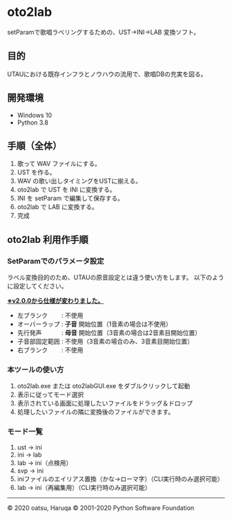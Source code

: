 # oto2lab

setParamで歌唱ラベリングするための、UST→INI→LAB 変換ソフト。

## 目的

UTAUにおける既存インフラとノウハウの流用で、歌唱DBの充実を図る。

## 開発環境

-   Windows 10
-   Python 3.8

## 手順（全体）

1.  歌って WAV ファイルにする。
2.  UST を作る。
3.  WAV の歌い出しタイミングをUSTに揃える。
4.  oto2lab で UST を INI に変換する。
5.  INI を setParam で編集して保存する。
6.  oto2lab で LAB に変換する。
7.  完成

## oto2lab 利用作手順

### SetParamでのパラメータ設定

ラベル変換目的のため、UTAUの原音設定とは違う使い方をします。
以下のように設定してください。

<u>**※v2.0.0から仕様が変わりました。**</u>

-   左ブランク　　 :  不使用
-   オーバーラップ :  **子音** 開始位置（1音素の場合は不使用）
-   先行発声　　　 :  **母音** 開始位置（3音素の場合は2音素目開始位置）
-   子音部固定範囲 :  不使用（3音素の場合のみ、3音素目開始位置）
-   右ブランク　　 :  不使用

### 本ツールの使い方

1. oto2lab.exe または oto2labGUI.exe をダブルクリックして起動
1. 表示に従ってモード選択
1. 表示されている画面に処理したいファイルをドラッグ＆ドロップ
1. 処理したいファイルの隣に変換後のファイルができます。

### モード一覧
1. ust → ini
2. ini → lab
3. lab → ini（点検用）
4. svp → ini
5. iniファイルのエイリアス置換（かな→ローマ字）（CLI実行時のみ選択可能）
6. lab → ini（再編集用）（CLI実行時のみ選択可能）

---

© 2020 oatsu, Haruqa
© 2001-2020 Python Software Foundation
